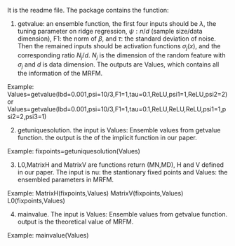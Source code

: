 It is the readme file.
The package contains the function:
1. getvalue: an ensemble function, the first four inputs should be $\lambda$, the tuning parameter on ridge regression, $\psi:n/d$ (sample size/data dimension), F1: the norm of $\beta$, and $\tau$: the standard deviation of  noise. Then the remained inputs should be activation functions $\sigma_j(x)$, and the corresponding ratio $N_j/d$. $N_j$ is the dimension of the random feature with $\sigma_j$ and $d$ is data dimension. The outputs are Values, which contains all the information of the MRFM.

Example: Values=getvalue(lbd=0.001,psi=10/3,F1=1,tau=0.1,ReLU,psi1=1,ReLU,psi2=2)
or    Values=getvalue(lbd=0.001,psi=10/3,F1=1,tau=0.1,ReLU,ReLU,ReLU,psi1=1,psi2=2,psi3=1)

2. getuniquesolution.    the input is  Values: Ensemble values from getvalue function. the output is the  of the implicit function in our paper.

Example: fixpoints=getuniquesolution(Values)

3. L0,MatrixH and MatrixV are functions return (MN,MD), H and V defined in our paper. The input is nu: the stantionary fixed points and Values: the ensembled parameters in MRFM.

Example: MatrixH(fixpoints,Values)  MatrixV(fixpoints,Values)  L0(fixpoints,Values)


4. mainvalue.  The input is Values: Ensemble values from getvalue function.  output is the theoretical value of MRFM.

Example: mainvalue(Values)
  
